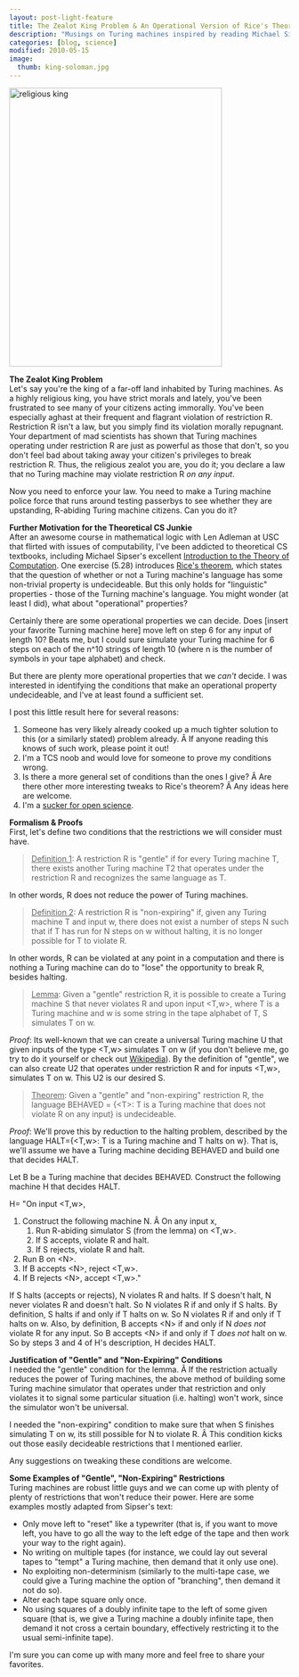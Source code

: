 ```yaml
---
layout: post-light-feature
title: The Zealot King Problem & An Operational Version of Rice's Theorem
description: "Musings on Turing machines inspired by reading Michael Sipser's 'Introduction to the Theory of Computation'"
categories: [blog, science]
modified: 2010-05-15
image:
  thumb: king-soloman.jpg
---
```

<img class="aligncenter size-full wp-image-680" title="religious king" src="http://djstrouse.com/images/king-solomon.jpg" alt="religious king" width="382" height="500" />

<strong>The Zealot King Problem</strong><br>
Let's say you're the king of a far-off land inhabited by Turing machines.  As a highly religious king, you have strict morals and lately, you've been frustrated to see many of your citizens acting immorally.  You've been especially aghast at their frequent and flagrant violation of restriction R. Restriction R isn't a law, but you simply find its violation morally repugnant.  Your department of mad scientists has shown that Turing machines operating under restriction R are just as powerful as those that don't, so you don't feel bad about taking away your citizen's privileges to break restriction R. Thus, the religious zealot you are, you do it; you declare a law that no Turing machine may violate restriction R <em>on any input</em>.

Now you need to enforce your law.  You need to make a Turing machine police force that runs around testing passerbys to see whether they are upstanding, R-abiding Turing machine citizens.  Can you do it?

<strong>Further Motivation for the Theoretical CS Junkie</strong><br>
After an awesome course in mathematical logic with Len Adleman at USC that flirted with issues of computability, I've been addicted to theoretical CS textbooks, including Michael Sipser's excellent <a href="http://www.goodreads.com/book/show/400716.Introduction_to_the_Theory_of_Computation_Second_Edition">Introduction to the Theory of Computation</a>.  One exercise (5.28) introduces <a href="http://en.wikipedia.org/wiki/Rice's_theorem">Rice's theorem</a>, which states that the question of whether or not a Turing machine's language has some non-trivial property is undecideable.  But this only holds for "linguistic" properties - those of the Turning machine's language.  You might wonder (at least I did), what about "operational" properties?

Certainly there are some operational properties we can decide.  Does [insert your favorite Turning machine here] move left on step 6 for any input of length 10?  Beats me, but I could sure simulate your Turing machine for 6 steps on each of the n^10 strings of length 10 (where n is the number of symbols in your tape alphabet) and check.

But there are plenty more operational properties that we <em>can't</em> decide.  I was interested in identifying the conditions that make an operational property undecideable, and I've at least found a sufficient set.

I post this little result here for several reasons:
<ol>
	<li>Someone has very likely already cooked up a much tighter solution to this (or a similarly stated) problem already. Â If anyone reading this knows of such work, please point it out!</li>
	<li>I'm a TCS noob and would love for someone to prove my conditions wrong.</li>
	<li>Is there a more general set of conditions than the ones I give? Â Are there other more interesting tweaks to Rice's theorem? Â Any ideas here are welcome.</li>
	<li>I'm a <a href="http://www.thisiscolab.org/">sucker for open science</a>.</li>
</ol>
<strong>Formalism & Proofs</strong><br>
First, let's define two conditions that the restrictions we will consider must have.
<blockquote><span style="text-decoration: underline;">Definition 1</span>: A restriction R is "gentle" if for every Turing machine T, there exists another Turing machine T2 that operates under the restriction R and recognizes the same language as T.</blockquote>
In other words, R does not reduce the power of Turing machines.
<blockquote><span style="text-decoration: underline;">Definition 2</span>: A restriction R is "non-expiring" if, given any Turing machine T and input w, there does not exist a number of steps N such that if T has run for N steps on w without halting, it is no longer possible for T to violate R.</blockquote>
In other words, R can be violated at any point in a computation and there is nothing a Turing machine can do to "lose" the opportunity to break R, besides halting.
<blockquote><span style="text-decoration: underline;">Lemma</span>:  Given a "gentle" restriction R, it is possible to create a Turing machine S that never violates R and upon input &lt;T,w&gt;, where T is a Turing machine and w is some string in the tape alphabet of T, S simulates T on w.</blockquote>
<em>Proof</em>:
Its well-known that we can create a universal Turing machine U that given inputs of the type &lt;T,w&gt; simulates T on w (if you don't believe me, go try to do it yourself or check out <a href="http://en.wikipedia.org/wiki/Universal_Turing_machine">Wikipedia</a>).  By the definition of "gentle", we can also create U2 that operates under restriction R and for inputs &lt;T,w&gt;, simulates T on w. This U2 is our desired S.
<blockquote><span style="text-decoration: underline;">Theorem</span>: Given a "gentle" and "non-expiring" restriction R, the language BEHAVED = {&lt;T&gt;: T is a Turing machine that does not violate R on any input} is undecideable.</blockquote>
<em>Proof</em>:
We'll prove this by reduction to the halting problem, described by the language HALT={&lt;T,w&gt;: T is a Turing machine and T halts on w}.  That is, we'll assume we have a Turing machine deciding BEHAVED and build one that decides HALT.

Let B be a Turing machine that decides BEHAVED.  Construct the following machine H that decides HALT.

H= "On input &lt;T,w&gt;,
<ol>
	<li>Construct the following machine N. Â On any input x,
<ol>
	<li>Run R-abiding simulator S (from the lemma) on &lt;T,w&gt;.</li>
	<li>If S accepts, violate R and halt.</li>
	<li>If S rejects, violate R and halt.</li>
</ol>
</li>
	<li>Run B on &lt;N&gt;.</li>
	<li>If B accepts &lt;N&gt;, reject &lt;T,w&gt;.</li>
	<li>If B rejects &lt;N&gt;, accept &lt;T,w&gt;."</li>
</ol>
If S halts (accepts or rejects), N violates R and halts. If S doesn't halt, N never violates R and doesn't halt. So N violates R if and only if S halts. By definition, S halts if and only if T halts on w. So N violates R if and only if T halts on w. Also, by definition, B accepts &lt;N&gt; if and only if N <em>does not</em> violate R for any input. So B accepts &lt;N&gt; if and only if T <em>does not</em> halt on w. So by steps 3 and 4 of H's description, H decides HALT.

<strong>Justification of "Gentle" and "Non-Expiring" Conditions</strong><br>
I needed the "gentle" condition for the lemma. Â If the restriction actually reduces the power of Turing machines, the above method of building some Turing machine simulator that operates under that restriction and only violates it to signal some particular situation (i.e. halting) won't work, since the simulator won't be universal.

I needed the "non-expiring" condition to make sure that when S finishes simulating T on w, its still possible for N to violate R. Â This condition kicks out those easily decideable restrictions that I mentioned earlier.

Any suggestions on tweaking these conditions are welcome.

<strong>Some Examples of "Gentle", "Non-Expiring" Restrictions</strong><br>
Turing machines are robust little guys and we can come up with plenty of plenty of restrictions that won't reduce their power.  Here are some examples mostly adapted from Sipser's text:
<ul>
	<li>Only move left to "reset" like a typewriter (that is, if you want to move left, you have to go all the way to the left edge of the tape and then work your way to the right again).</li>
	<li>No writing on multiple tapes (for instance, we could lay out several tapes to "tempt" a Turing machine, then demand that it only use one).</li>
	<li>No exploiting non-determinism (similarly to the multi-tape case, we could give a Turing machine the option of "branching", then demand it not do so).</li>
	<li>Alter each tape square only once.</li>
	<li>No using squares of a doubly infinite tape to the left of some given square (that is, we give a Turing machine a doubly infinite tape, then demand it not cross a certain boundary, effectively restricting it to the usual semi-infinite tape).</li>
</ul>
I'm sure you can come up with many more and feel free to share your favorites.